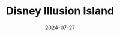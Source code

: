 ---
title: Disney Illusion Island
tags:
  - platform_switch
  - genre_platformer
physical: true
digital: false
guide: false
pending: false
date: 2024-07-27
---